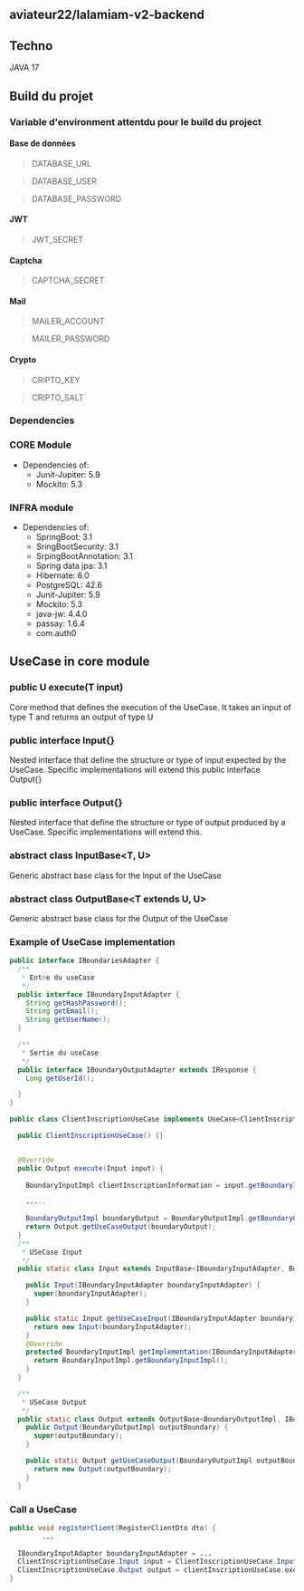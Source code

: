 ## aviateur22/lalamiam-v2-backend
## Techno

JAVA 17

## Build du projet

### Variable d'environment attentdu pour le build du project

#### Base de données
> DATABASE_URL
 
> DATABASE_USER

> DATABASE_PASSWORD

#### JWT
> JWT_SECRET

#### Captcha
>CAPTCHA_SECRET

#### Mail 
>MAILER_ACCOUNT

>MAILER_PASSWORD

#### Crypto

> CRIPTO_KEY

> CRIPTO_SALT
 

### Dependencies

 ### CORE Module

- Dependencies of:
  - Junit-Jupiter: 5.9
  - Mockito: 5.3

###  INFRA module

- Dependencies of:
    - SpringBoot: 3.1
    - SringBootSecurity: 3.1
    - SrpingBootAnnotation: 3.1
    - Spring data jpa: 3.1
    - Hibernate: 6.0
    - PostgreSQL: 42.6
    - Junit-Jupiter: 5.9
    - Mockito: 5.3
    - java-jw: 4.4.0
    - passay: 1.6.4
    - com.auth0

## UseCase in core module

### public U execute(T input) 
Core method that defines the execution of the UseCase. It takes an input of type T and returns an output of type U

### public interface Input{} 
Nested interface that define the structure or type of input expected by the UseCase. 
Specific implementations will extend this
public interface Output{}

### public interface Output{}
Nested interface that define the structure or type of output produced by a UseCase. 
Specific implementations will extend this.

### abstract class InputBase<T, U>
Generic abstract base class for the Input of the UseCase

### abstract class OutputBase<T extends U, U>
Generic abstract base class for the Output of the UseCase

### Example of UseCase implementation
``` java
public interface IBoundariesAdapter {
  /**
   * Entée du useCase
   */
  public interface IBoundaryInputAdapter {
    String getHashPassword();
    String getEmail();
    String getUserName();
  }

  /**
   * Sortie du useCase
   */
  public interface IBoundaryOutputAdapter extends IResponse {
    Long getUserId();

  }
}

public class ClientInscriptionUseCase implements UseCase<ClientInscriptionUseCase.Input, ClientInscriptionUseCase.Output> {

  public ClientInscriptionUseCase() {}


  @Override
  public Output execute(Input input) {
  
    BoundaryInputImpl clientInscriptionInformation = input.getBoundaryInput();    

    .....
    
    BoundaryOutputImpl boundaryOutput = BoundaryOutputImpl.getBoundaryOutputImpl();
    return Output.getUseCaseOutput(boundaryOutput);
  }  
  /**
   * USeCase Input    
   */
  public static class Input extends InputBase<IBoundaryInputAdapter, BoundaryInputImpl> implements UseCase.Input {

    public Input(IBoundaryInputAdapter boundaryInputAdapter) {
      super(boundaryInputAdapter);
    }

    public static Input getUseCaseInput(IBoundaryInputAdapter boundaryInputAdapter) {
      return new Input(boundaryInputAdapter);
    }
    @Override
    protected BoundaryInputImpl getImplementation(IBoundaryInputAdapter inputBoundaryAdapter) {
      return BoundaryInputImpl.getBoundaryInputImpl();
    }
  }

  /**
   * USeCase Output
   */
  public static class Output extends OutputBase<BoundaryOutputImpl, IBoundaryOutputAdapter> implements UseCase.Output {
    public Output(BoundaryOutputImpl outputBoundary) {
      super(outputBoundary);
    }

    public static Output getUseCaseOutput(BoundaryOutputImpl outputBoundary) {
      return new Output(outputBoundary);
    }
  }
```

### Call a UseCase
````java
public void registerClient(RegisterClientDto dto) {
        ...
        
  IBoundaryInputAdapter boundaryInputAdapter = ...
  ClientInscriptionUseCase.Input input = ClientInscriptionUseCase.Input.getUseCaseInput(boundaryInputAdapter);
  ClientInscriptionUseCase.Output output = clientInscriptionUseCase.execute(input);
}
````



